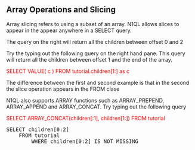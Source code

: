 ## Array Operations and Slicing 

Array slicing refers to using a subset of an array. N1QL allows slices to appear in the appear anywhere in a SELECT query. 

The query on the right will return all the children between offset 0 and 2

Try the typing out the following query on the right hand pane. This query will return all the children between offset 1 and the end of the array.

<span style="color: red">
SELECT VALUE( c )
    FROM tutorial.children[1:] as c
</span>

The difference between the first and second example is that in the second the slice operation appears in the FROM clase


N1QL also supports ARRAY functions such as ARRAY_PREPEND, ARRAY_APPEND and ARRAY_CONCAT. Try typing out the following query

<span style="color: red">
SELECT ARRAY_CONCAT(children[:1], children[1:]) FROM tutorial
</span>

<pre id="example">
SELECT children[0:2] 
    FROM tutorial 
        WHERE children[0:2] IS NOT MISSING
</pre>


